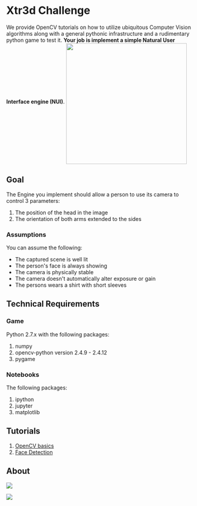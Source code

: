 # Xtr3d Challenge
We provide OpenCV tutorials on how to utilize ubiquitous Computer Vision algorithms along with a general pythonic infrastructure and a rudimentary python game to test it. **Your job is implement a simple Natural User Interface engine (NUI)**.
<img src="http://memesvault.com/wp-content/uploads/Challenge-Accepted-Face-01.jpg" width="320" align="middle">
## Goal
The Engine you implement should allow a person to use its camera to control 3 parameters:

1. The position of the head in the image
2. The orientation of both arms extended to the sides

### Assumptions
You can assume the following:

* The captured scene is well lit
* The person's face is always showing
* The camera is physically stable
* The camera doesn't automatically alter exposure or gain
* The persons wears a shirt with short sleeves

## Technical Requirements

### Game
Python 2.7.x with the following packages:

1. numpy
2. opencv-python version 2.4.9 - 2.4.12
3. pygame

### Notebooks
The following packages:

1. ipython
2. jupyter
3. matplotlib

## Tutorials
1. [OpenCV basics](https://github.com/chengoldberg-xtr3d/xtr3d-challenge/blob/master/notebooks/opencv_basics.ipynb)
2. [Face Detection](https://github.com/chengoldberg-xtr3d/xtr3d-challenge/blob/master/notebooks/face_detection.ipynb)

## About

<a href="http://www.xtr3d.com"><image src="https://upload.wikimedia.org/wikipedia/commons/thumb/9/95/Extreme_Reality_XTR3D_company_logo.jpg/250px-Extreme_Reality_XTR3D_company_logo.jpg"/></a>

<a href="https://israeltechallenge.com/"><image src="https://israeltechallenge.com/img/logo.png"/></a>
